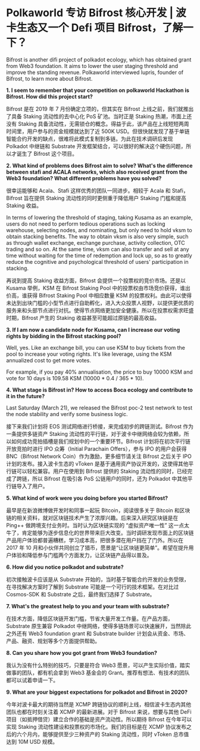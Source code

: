 # Polkaworld 专访 Bifrost 核心开发 | 波卡生态又一个 Defi 项目 Bifrost，了解一下？

Bifrost is another difi project of polkadot ecology, which has obtained grant from Web3 foundation. It aims to lower the user staging threshold and improve the standing revenue. Polkaworld interviewed lupris, founder of Bifrost, to learn more about Bifrost.


**1. I seem to remember that your competition on polkaworld Hackathon is Bifrost. How did this project start?**

Bifrost 是在 2019 年 7 月份确定立项的，但其实在 Bifrost 上线之前，我们就推出了具备 Staking 流动性的去中心化 PoS 矿池。当时正是 Staking 热潮，市面上还没有 Staking 具备流动性，无需锁仓的概念。得益于此，该产品在上线短短两周时间里，用户参与的资金规模就达到了近 500K USD。但很快就发现了基于单链智能合约开发的缺点，很难将此模式复制到多链。为此在技术调研后发现 Polkadot 中继链和 Substrate 开发框架结合，可以很好的解决这个硬伤问题，所以才诞生了 Bifrost 这个项目。

**2. What kind of problems does Bifrost aim to solve? What's the difference between stafi and ACALA networks, which also received grant from the Web3 foundation? What different problems have you solved?**

很幸运能够和 Acala、Stafi 这样优秀的团队一同进步。相较于 Acala 和 Stafi，Bifrost 旨在提供 Staking 流动性的同时更侧重于降低用户 Staking 门槛和提高 Staking 收益。

In terms of lowering the threshold of staging, taking Kusama as an example, users do not need to perform tedious operations such as locking warehouse, selecting nodes, and nominating, but only need to hold vksm to obtain stacking benefits. The way to obtain vksm is also very simple, such as through wallet exchange, exchange purchase, activity collection, OTC trading and so on. At the same time, vksm can also transfer and sell at any time without waiting for the time of redemption and lock up, so as to greatly reduce the cognitive and psychological threshold of users' participation in stacking.

再说到提高 Staking 收益方面，Bifrost 会提供一个投票权的竞价市场。还是以 Kusama 举例，KSM 在  Bifrost Staking Pool 中的投票权由市场竞价获得，谁出价高，谁获得 Bifrost Staking Pool 中相应数量 KSM 的投票权利。由此可以使得未达到出块门槛的小型节点进行自助孵化，进入大众投票人视野，以提供更优质的服务来和头部节点进行对抗。使得节点网络更加安全健康。所以在投票权需求旺盛时期，Bifrost 产生的 Staking 收益甚至可能超过原链的最高收益。

**3. If I am now a candidate node for Kusama, can I increase our voting rights by bidding in the Bifrost stacking pool?**

Well, yes. Like an exchange bill, you can use KSM to buy tickets from the pool to increase your voting rights. It's like leverage, using the KSM annualized cost to get more votes.

For example, if you pay 40% annualisation, the price to buy 10000 KSM and vote for 10 days is 109.58 KSM (10000 * 0.4 / 365 * 10).

**4. What stage is Bifrost in? How to access Boca ecology and contribute to it in the future?**

Last Saturday (March 21), we released the Bifrost poc-2 test network to test the node stability and verify some business logic.

接下来我们计划将 EOS 测试网络进行桥接，来完成初步的跨链测试。Bifrost 作为一条提供多链资产 Staking 流动性的平行链，对于波卡中继网络会较为依赖，所以如何成功竞拍插槽是我们规划中的一个重要环节。Bifrost 计划将在初次平行链开放竞拍时进行 IPO 众筹（Initial Parachain Offers），参与 IPO 的用户会获得 BNC（Bifrost Network Coin）作为激励，更多细节请关注 Bifrost 之后关于 IPO 计划的发布。接入波卡生态的 vToken 是基于通用资产协议开发的，这使得其他平行链可以轻松兼容。用户在使用到 Bifrost 提供的 Staking 流动性的同时，已经完成了跨链，所以 Bifrost 在吸引各 PoS 公链用户的同时，还为 Polkadot 中其他平行链导入了用户。

**5. What kind of work were you doing before you started Bifrost?**

最早是在新浪微博做开发时和同事一起玩 Bitcoin，阅读很多关于 Bitcoin 和区块链的相关资料，就对区块链技术产生了浓厚兴趣。后来深入研究区块链是在 Ping++ 做跨境支付业务时。当时认为区块链实现的 “虚拟资产唯一性” 这一点太牛了，肯定能够为逐步信息化的世界带来巨大改变。当时调研发现市面上的区块链产品用户体验都普遍糟糕，学习成本高，把很多潜在用户挡在了门外。所以在 2017 年 10 月和小伙伴共同创立了猎币，愿景是“让区块链更简单”。希望在提升用户体验和降低参与门槛两个方面发力，让区块链产品得以普及。

**6. How did you notice polkadot and substrate?**

初次接触波卡应该是从 Substrate 开始的，当时基于智能合约开发的业务受限，在寻找解决方案时了解到 Substrate 可能是一个可行的技术框架。在对比过 Cosmos-SDK 和 Substrate 之后，最终我们选择了 Substrate。

**7. What's the greatest help to you and your team with substrate?**

在技术方面，降低区块链开发门槛，节省大量开发工作量。在产品方面，Substrate 原生兼容 Polkadot 中继网络，使得多链场景可以快速展开，当然除此之外还有 Web3 foundation grant 和 Substrate builder 计划会从资金、市场、产品、融资、规划等多个方面提供帮助。

**8. Can you share how you got grant from Web3 foundation?**

我认为没有什么特别的技巧，只要是符合 Web3 愿景，可以产生实际价值，踏实做事的团队，都有机会拿到 Web3 基金会的 Grant。推荐有想法、有技术的团队都可以试着申请一下。

**9. What are your biggest expectations for polkadot and Bifrost in 2020?**

今年对波卡最大的期待当然是 XCMP 跨链协议的顺利上线，相信波卡生态内其他团队也都在时刻关注着 XCMP 的最新进展。对于 Bifrost 来说，想要与其他 DeFi 项目（如抵押借贷）建立合作的基础是资产流动性。所以期待 Bifrost 在今年可以实现 Staking 流动性建设和投票权的市场化。我们的目标是在 XCMP 协议发布之后的六个月内，能够提供至少三种资产的 Staking 流动性，同时 vToken 总市值达到 10M USD 规模。